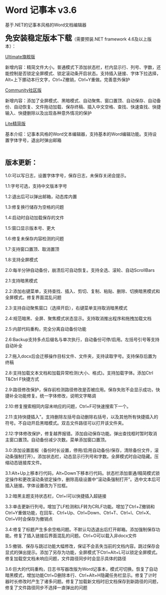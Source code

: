﻿# Word 记事本 v3.6

基于.NET的记事本风格的Word文档编辑器

<font size=5>**免安装稳定版本下载**</font>（需要预装.NET framework 4.6及以上版本）：

[Ultimate旗舰版](https://github.com/IamWilliamWang/WordNotepad/releases/download/v3.4/TextWriter.exe)

新增内容：精简文件大小。普通模式下添加状态栏，栏内显示行、列号、字数，还能控制是否锁定全屏模式、锁定滚动条开启状态。支持插入链接、字体下拉选择，Alt+上下挪动本行文字，Ctrl+Z撤销，Ctrl+Y重做。完善意外保护

[Community社区版](https://github.com/IamWilliamWang/WordNotepad/releases/download/v2.12/TextWriter.exe)

新增内容：添加了全屏模式、黑暗模式、自动聚焦、窗口置顶、自动保存、自动备份、自动恢复、文件拖动加载、保存终稿、插入中文空格、查找、快速查找、快捷输入、快捷删除以及出现各种意外情况的保护

[Lite精简版](https://github.com/IamWilliamWang/WordNotepad/releases/download/v1.6/DocxWriter.exe)

基本介绍：记事本风格的Word文本编辑器，支持基本的Word编辑功能。支持设置字体字号，退出时弹出邮箱
<br><br>

## 版本更新：

1.0:可以写日志，设置字体字号，保存日志，未保存关闭会提示。

1.1:字号可选，支持中文版本字号

1.2:退出后可以弹出邮箱，动态库内置

1.3:修复换行储存为空格的问题

1.4:启动时自动加载保存的文件

1.5:窗口显示版本号、更大

1.6:修复未保存内容检测的问题

1.7:支持窗口置顶、取消置顶

1.8:支持全屏模式

2.0:每半分钟自动备份，崩溃后可自动恢复。支持全选、滚轮、自动ScrollBars

2.1:支持暗黑模式

2.2:添加右键菜单，支持查找、插入、剪切、复制、粘贴、删除、切换暗黑模式和全屏模式。修复界面混乱问题

2.3:支持自动聚焦窗口（选择开启），右键菜单支持取消暗黑模式

2.4:规范暗黑、全屏、聚焦模式状态显示。支持取消推出程序和拖拽加载文档

2.5:内部代码重构，完全分离自动备份功能

2.6:Backup支持多点后缀名与单次执行，自动备份可停/启用。左括号引号等支持自动补全

2.7:拖入docx后会迁移操作目标文件、文件夹，支持读取字号。支持保存后置为终稿

2.8:支持加载文本文档和加载异常检测(大小、格式)。支持加载字体。添加Ctrl T&Ctrl F快捷方式

2.9:路径修改保护，保存前检测路径修改是否被应用。保存失败不会显示成功，快捷补全功能修复。统一字体修改，说明文字略调

2.10:修复搜索相同内容未响应的问题，Ctrl+F可快速搜索下一个。

2.11:支持快捷插入"。支持删除左括号自动删除右括号，以及其他所有快捷插入的符号。不自动开启黑暗模式。双击文件路径可以打开该文件夹。

2.12:字体修改保护，修复越界报错。添加自动保存功能。弹出查找框时暂时取消主窗口置顶。自动备份减少次数。菜单添加窗口置顶。

3.0:添加设置面板（备份时长设置，停用/启用自动备份/保存，清除备份文件，滚动条强制打开）。添加状态栏，动态显示行列号和字数。全屏模式时自动隐藏。压缩动态链接库文件。

3.1:Alt+Up上移本行代码，Alt+Down下移本行代码。状态栏添加普通/精简模式锁定操作和更改滚动条锁定操作，删除高级设置中“滚动条强制打开”。选中文本后可插入链接。字体设置改为下拉框。

3.2:暗黑主题支持状态栏，Ctrl+I可以快捷插入超链接

3.3:单击更新行列号。增加了LF检测和LF转为CRLF功能。增加了Ctrl+Z撤销和Ctrl+Y重做功能，在回车、Ctrl+Up、Ctrl+Down、Ctrl+T、Ctrl+I、Ctrl+X、Ctrl+V时会保存为撤销点

3.4:修复了标题产生多余空格问题。不默认勾选退出后打开邮箱。添加强制保存功能。修复了插入链接后界面混乱的问题。Ctrl+O可以载入非docx文件

3.5:撤销、保存与跳过功能大幅修改，保证不会丢失当前的文档内容。跳过保存会显式的弹出提示。添加了另存为功能，全屏模式下Ctrl+Alt+L可以锁定全屏模式。修复加载空文档未响应问题，文件路径同步时会显示具体的路径

3.6:巨大的代码重构，日志书写器改版为Word记事本，模式可切换。恢复了自动暗黑模式，增加功能Ctrl+D删除本行、Ctrl+Alt+H隐藏任务栏显示。修复了计时器时长修改时产生了诸多问题。修复了加载新文档时旧文档保存到新路径的问题，修复了文件路径同步不选择一直弹出的问题
